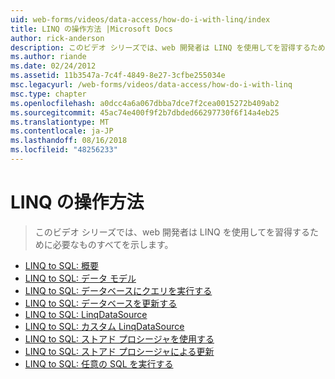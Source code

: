 ```yaml
---
uid: web-forms/videos/data-access/how-do-i-with-linq/index
title: LINQ の操作方法 |Microsoft Docs
author: rick-anderson
description: このビデオ シリーズでは、web 開発者は LINQ を使用してを習得するために必要なものすべてを示します。
ms.author: riande
ms.date: 02/24/2012
ms.assetid: 11b3547a-7c4f-4849-8e27-3cfbe255034e
msc.legacyurl: /web-forms/videos/data-access/how-do-i-with-linq
msc.type: chapter
ms.openlocfilehash: a0dcc4a6a067dbba7dce7f2cea0015272b409ab2
ms.sourcegitcommit: 45ac74e400f9f2b7dbded66297730f6f14a4eb25
ms.translationtype: MT
ms.contentlocale: ja-JP
ms.lasthandoff: 08/16/2018
ms.locfileid: "48256233"
---
```

<a name="how-do-i-with-linq"></a>LINQ の操作方法
====================
> このビデオ シリーズでは、web 開発者は LINQ を使用してを習得するために必要なものすべてを示します。


- [LINQ to SQL: 概要](how-do-i-linq-to-sql-overview.md)
- [LINQ to SQL: データ モデル](how-do-i-linq-to-sql-data-model.md)
- [LINQ to SQL: データベースにクエリを実行する](how-do-i-linq-to-sql-querying-the-database.md)
- [LINQ to SQL: データベースを更新する](how-do-i-linq-to-sql-updating-the-database.md)
- [LINQ to SQL: LinqDataSource](how-do-i-linq-to-sql-linqdatasource.md)
- [LINQ to SQL: カスタム LinqDataSource](how-do-i-linq-to-sql-custom-linqdatasource.md)
- [LINQ to SQL: ストアド プロシージャを使用する](how-do-i-linq-to-sql-using-stored-procedures.md)
- [LINQ to SQL: ストアド プロシージャによる更新](how-do-i-linq-to-sql-updating-with-stored-procedures.md)
- [LINQ to SQL: 任意の SQL を実行する](how-do-i-linq-to-sql-executing-arbitrary-sql.md)
